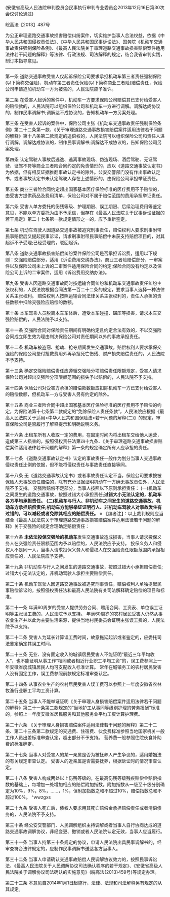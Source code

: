 (安徽省高级人民法院审判委员会民事执行审判专业委员会2013年12月16日第30次会议讨论通过)

皖高法【2013】487号

为公正审理道路交通事故损害赔偿纠纷案件，切实维护当事人合法权益，依据《中华人民共和国侵权责任法》、《中华人民共和国民事诉讼法》、国务院《机动车交通事故责任强制保险条例》、《最高人民法院关于审理道路交通事故损害赔偿案件适用法律若干问题的解释》等法律、行政法规、司法解释的规定，结合我省审判实践，制订本指导意见。
___
第一条 道路交通事故受害人仅起诉保险公司要求承担机动车第三者责任强制保险(以下简称交强险)、机动车第三者责任保险(以下简称商业三者险)赔偿责任，保险公司申请追加机动车一方为被告的，人民法院应予准许。

第二条 在受害人起诉的案件中，机动车一方要求保险公司赔偿其已支付给受害人的赔偿款的，人民法院可以组织保险公司和机动车一方进行调解。调解达成协议的，制作民事调解书;调解达不成协议的，告知机动车一方另案处理。

第三条 在受害人起诉的案件中，保险公司主张《机动车交通事故责任强制保险条例》第二十二条第一款、《关于审理道路交通事故损害赔偿案件适用法律若干问题的解释》第十八条第二款规定的追偿权的，人民法院可以组织保险公司和责任人进行调解。调解达成协议的，制作民事调解书;调解达不成协议的，告知保险公司另案处理。

第四条 认定驾驶人事故后逃逸、逃离事故现场、伪造现场、酒后驾驶、无证驾驶、证驾不符等商业三者险合同约定的免责情形的，应以《道路交通事故认定书》为依据，但有相反证据推翻事故认定书的除外。公安交警部门没有作出事故认定书，或者事故认定书未认定驾驶人存在上述情形的，由保险公司承担举证责任。

第五条 商业三者险合同约定超出国家基本医疗保险标准的医疗费用不予赔偿的，由受害方提供药品及费用清单，保险公司对不属于赔偿范围的费用承担举证责任。

第六条 受害人单方委托的伤残等级、护理期限、误工期限、后续治理费用等鉴定意见，不能以单方委托为由不予采信，但存在《最高人民法院关于民事诉讼证据的若干规定》第二十七条第一款规定情形之一的，应予重新鉴定。

第七条 机动车驾驶人因道路交通事故被追究刑事责任，赔偿权利人要求刑事附带民事赔偿后又提起民事诉讼，请求刑事附带民事赔偿中未获支持赔偿项目的，对其起诉不予受理;已经受理的，驳回起诉。

第八条 道路交通事故损害赔偿纠纷案件保险公司是否承担诉讼费，适用以下规则：交强险赔偿部分，适用《诉讼费用交纳办法》。商业三者险赔偿部分，一审案件以及保险公司未上诉的二审案件适用保险合同的约定;保险合同没有约定以及保险公司上诉的二审案件，适用《诉讼费用交纳办法》。

第九条 受害人因道路交通事故同时按运输合同纠纷和机动车交通事故责任纠纷主张权利的，人民法院根据合同法第一百二十二条的规定，要求当事人选择一种法律关系主张权利。
赔偿权利人按照运输合同法律关系主张权利的，责任人承担的责任数额中扣除交强险应赔偿的数额。

第十条 本车驾乘人员脱离本车车体后，遭受本车碰撞、碾压等损害，请求本车交强险赔偿的，人民法院予以支持。

第十一条 交强险合同对保险责任期间有明确约定且约定合法有效的，不以交强险合同成立即生效为理由判决保险公司对责任期间以外的事故承担责任。

第十二条 机动车被盗窃、抢劫、抢夺期间发生交通事故，赔偿权利人要求承保交强险的保险公司垫付抢救费用外再承担死亡伤残、财产损失赔偿责任的，人民法院不予支持。

第十三条 确定交强险赔偿责任应遵循交强险分项赔偿责任限额规定，受害人请求保险公司对超出交强险分项限额范围的损失予以赔偿的，人民法院不予支持。

第十四条 保险公司对受害方承担的赔偿款数额应扣除机动车一方已支付给受害人的赔偿数额，但机动车一方与受害人另有约定的除外。

第十五条 商业三者险合同中超出国家基本医疗保险标准的医疗费用不予赔偿的约定，为保险法第十七条第二款规定的“免除保险人责任条款”，人民法院应根据《最高人民法院关于适用<中华人民共和国保险法>若干问题的解释(二)》的规定，审查保险公司是否履行了解释提示和明确说明义务。

第十六条 出租车所有人收取一定的费用，在固定时间内将出租车交给他人运营，造成第三人损害的，按照侵权责任法第四十九条、《关于审理道路交通事故损害赔偿案件适用法律若干问题的解释》第一条的规定确定所有人应承担的责任。

第十七条 《道路交通事故认定书》认定的事故责任一般作为划分当事人交通事故侵权责任比例的依据，但不能将侵权责任与事故责任直接等同。

第十八条 无《道路交通事故认定书》或者事故责任认定不当，保险公司要求按被保险人无事故责任赔偿的，除有充分证据证明机动车一方确无事故责任外，人民法院不予支持。
交强险赔偿不足部分，当事人按照以下原则承担责任：
(一)机动车之间发生的道路交通事故，按照过错大小承担责任;**过错大小无法认定的，机动车各方平均承担责任。**
**(二)机动车与行人、非机动车之间发生的道路交通事故，机动车方承担赔偿责任;机动车方能够举证证明行人、非机动车驾驶人对事故发生有过错的，可以减轻或者免除其相应的赔偿责任。**
※ 【编者注】：以上裁判规则应当结合《最高人民法院关于审理道路交通事故损害赔偿案件适用法律若干问题的解释》关于交强险的规定合理确定赔偿责任：

第十六条 **未依法投保交强险的机动车**发生交通事故造成损害，当事人请求投保义务人在交强险责任限额范围内予以赔偿的，人民法院应予支持。
投保义务人和侵权人不是同一人，当事人请求投保义务人和侵权人在交强险责任限额范围内承担相应责任的，人民法院应予支持。

第十九条 非机动车与行人之间发生的道路交通事故，按照过错大小承担赔偿责任;过错大小无法认定的，非机动驾驶人承担主要赔偿责任。

第二十条 机动车驾驶人因道路交通事故被追究刑事责任，赔偿权利人单独提起民事赔偿诉讼的，按照侵权责任法和最高人民法院有关司法解释确定赔偿的项目和标准。

第二十一条 年满60周岁的受害人提供劳务合同、聘用合同、工资表、单位误工证明等主张误工费的，人民法院予以支持。
年满60周岁的农村居民受害人仍然从事农业生产并以此为主要生活来源，提供当地村民委员会证明主张误工费的，人民法院予以支持。

第二十二条 受害人为延长计算误工费时间，故意拖延起诉或者鉴定的，应委托司法鉴定确定其误工时间。

第二十三条 无业、没有固定收入的城镇居民受害人不能证明“最近三年平均收入”，也不能证明从事工作“相同或者相近行业职工平均工资”的，误工费参照上一年安徽省度城镇居民人均可支配收入标准计算。
常年在城镇务工的农村居民受害人没有固定工作，误工费参照前款规定标准审查认定。

第二十四条 从事农业生产的农村居民受害人误工费可以参照上一年度安徽省农林牧渔行业职工平均工资计算。

第二十五条 当事人不能举证证明《关于审理人身损害赔偿案件适用法律若干问题的解释》第二十一条第二款规定的“当地护工从事同等级别护理的劳务报酬”标准的，参照上一年度安徽省居民服务和其他服务业平均工资计算护理费。

第二十六条 《关于审理人身损害赔偿案件适用法律若干问题的解释》第二十二条、第二十三条第二款规定的交通费、住宿费、伙食费标准参照当地国家机关一般工作人员出差标准审查认定，超出部分不予支持。
营养费一般参照住院伙食补助费的标准确定。

第二十七条 当事人对受害人的某一亲属是否为被抚养人产生争议的，适用婚姻法的有关规定审查认定。
受害人的近亲属是否需要抚养，根据诉讼时的情况审查认定。

第二十八条 受害人构成两处以上伤残等级的，在最高伤残等级残疾赔偿金赔偿指数的基础上，每增加一处增加相应的赔偿附加指数。附加指数从一级至十级分别确定为10%，9%，8%，……，1%，但附加指数之和不超过10%，赔偿指数总和不超过100%。 ^wwzgxs

第二十九条 受害人死亡后，债权人要求用其死亡赔偿金承担赔偿责任或者清偿债务的，人民法院不予支持。

第三十条 经公安交警部门、人民调解组织主持调解或者当事人自行协商达成的道路交通事故调解协议，非经变更、撤销或者人民法院认定无效，当事人应当履行。

第三十一条 当事人持第三十条规定的协议，申请人民法院出具民事调解书的，经审查符合法律规定的，应制作民事调解书送达各方当事人。

第三十二条 当事人申请确认交通事故赔偿人民调解协议效力的，按照民事诉讼法、《最高人民法院关于人民调解协议司法确认程序的若干规定》、《安徽省高级人民法院关于调解协议司法确认的实施意见》(皖高法{2013}459号)等规定办理。

第三十三条 本意见自2014年1月1日起施行，法律、法规和司法解释另有规定的从其规定。